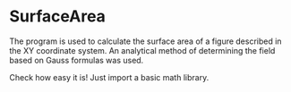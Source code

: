 # SurfaceArea


The program is used to calculate the surface area of a figure described in the XY coordinate system.
An analytical method of determining the field based on Gauss formulas was used.

Check how easy it is!
Just import a basic math library.
